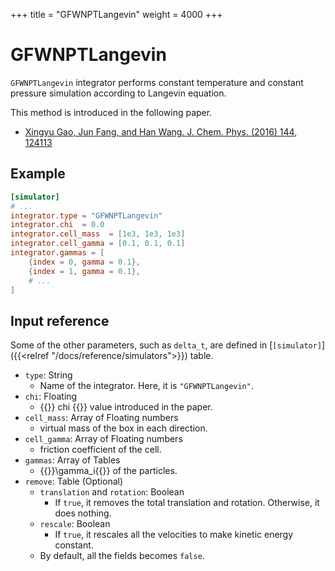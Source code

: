 +++
title = "GFWNPTLangevin"
weight = 4000
+++

# GFWNPTLangevin

`GFWNPTLangevin` integrator performs constant temperature and constant pressure simulation according to Langevin equation.

This method is introduced in the following paper.

- [Xingyu Gao, Jun Fang, and Han Wang. J. Chem. Phys. (2016) 144, 124113](https://doi.org/10.1063/1.4944909)

## Example

```toml
[simulator]
# ...
integrator.type = "GFWNPTLangevin"
integrator.chi  = 0.0
integrator.cell_mass  = [1e3, 1e3, 1e3]
integrator.cell_gamma = [0.1, 0.1, 0.1]
integrator.gammas = [
    {index = 0, gamma = 0.1},
    {index = 1, gamma = 0.1},
    # ...
]
```

## Input reference

Some of the other parameters, such as `delta_t`, are defined in [`[simulator]`]({{<relref "/docs/reference/simulators">}}) table.

- `type`: String
  - Name of the integrator. Here, it is `"GFWNPTLangevin"`.
- `chi`: Floating
  - {{<katex>}} chi {{</katex>}} value introduced in the paper.
- `cell_mass`: Array of Floating numbers
  - virtual mass of the box in each direction.
- `cell_gamma`: Array of Floating numbers
  - friction coefficient of the cell.
- `gammas`: Array of Tables
  - {{<katex>}}\gamma_i{{</katex>}} of the particles.
- `remove`: Table (Optional)
  - `translation` and `rotation`: Boolean
    - If `true`, it removes the total translation and rotation. Otherwise, it does nothing.
  - `rescale`: Boolean
    - If `true`, it rescales all the velocities to make kinetic energy constant.
  - By default, all the fields becomes `false`.
